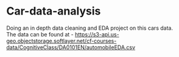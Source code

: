 # Car-data-analysis
Doing an in depth data cleaning and EDA project on this cars data.<br>
The data can be found at - https://s3-api.us-geo.objectstorage.softlayer.net/cf-courses-data/CognitiveClass/DA0101EN/automobileEDA.csv
